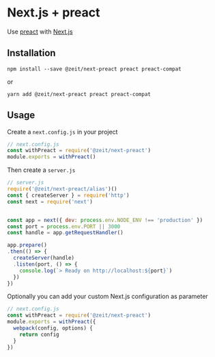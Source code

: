 # Next.js + preact

Use [preact](https://preactjs.com/) with [Next.js](https://github.com/zeit/next.js)

## Installation

```
npm install --save @zeit/next-preact preact preact-compat
```

or

```
yarn add @zeit/next-preact preact preact-compat
```

## Usage

Create a `next.config.js` in your project

```js
// next.config.js
const withPreact = require('@zeit/next-preact')
module.exports = withPreact()
```

Then create a `server.js`

```js
// server.js
require('@zeit/next-preact/alias')()
const { createServer } = require('http')
const next = require('next')


const app = next({ dev: process.env.NODE_ENV !== 'production' })
const port = process.env.PORT || 3000
const handle = app.getRequestHandler()

app.prepare()
.then(() => {
  createServer(handle)
  .listen(port, () => {
    console.log(`> Ready on http://localhost:${port}`)
  })
})
```

Optionally you can add your custom Next.js configuration as parameter

```js
// next.config.js
const withPreact = require('@zeit/next-preact')
module.exports = withPreact({
  webpack(config, options) {
    return config
  }
})
```

